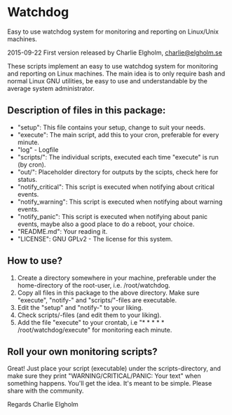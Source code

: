 # Watchdog

Easy to use watchdog system for monitoring and reporting on Linux/Unix machines.

2015-09-22 First version released by Charlie Elgholm, charlie@elgholm.se

These scripts implement an easy to use watchdog system for monitoring and reporting on Linux machines.
The main idea is to only require bash and normal Linux GNU utilities, be easy to use and understandable by the average system administrator.

## Description of files in this package:
- "setup": This file contains your setup, change to suit your needs.
- "execute": The main script, add this to your cron, preferable for every minute.
- "log" - Logfile
- "scripts/": The individual scripts, executed each time "execute" is run (by cron).
- "out/": Placeholder directory for outputs by the scipts, check here for status.
- "notify_critical": This script is executed when notifying about critical events.
- "notify_warning": This script is executed when notifying about warning events.
- "notify_panic": This script is executed when notifying about panic events, maybe also a good place to do a reboot, your choice.
- "README.md": Your reading it.
- "LICENSE": GNU GPLv2 - The license for this system.

## How to use?
1. Create a directory somewhere in your machine, preferable under the home-directory of the root-user, i.e. /root/watchdog.
2. Copy all files in this package to the above directory. Make sure "execute", "notify-" and "scripts/"-files are executable.
3. Edit the "setup" and "notify-" to your liking.
4. Check scripts/-files (and edit them to your liking).
5. Add the file "execute" to your crontab, i.e "* * * * * /root/watchdog/execute" for monitoring each minute.

## Roll your own monitoring scripts?
Great! Just place your script (executable) under the scripts-directory, and make sure they
print "WARNING/CRITICAL/PANIC: Your text" when something happens.
You'll get the idea. It's meant to be simple. Please share with the community.

Regards
Charlie Elgholm